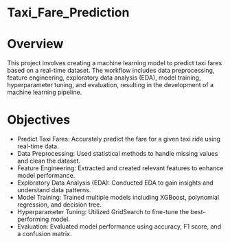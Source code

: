 # Taxi_Fare_Prediction

# Overview
This project involves creating a machine learning model to predict taxi fares based on a real-time dataset. The workflow includes data preprocessing, feature engineering, exploratory data analysis (EDA), model training, hyperparameter tuning, and evaluation, resulting in the development of a machine learning pipeline.

# Objectives
* Predict Taxi Fares: Accurately predict the fare for a given taxi ride using real-time data.  <br>
* Data Preprocessing: Used statistical methods to handle missing values and clean the dataset. <br>
* Feature Engineering: Extracted and created relevant features to enhance model performance. <br>
* Exploratory Data Analysis (EDA): Conducted EDA to gain insights and understand data patterns. <br>
* Model Training: Trained multiple models including XGBoost, polynomial regression, and decision tree. <br>
* Hyperparameter Tuning: Utilized GridSearch to fine-tune the best-performing model. <br>
* Evaluation: Evaluated model performance using accuracy, F1 score, and a confusion matrix. 
